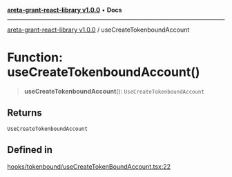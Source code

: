 [**areta-grant-react-library v1.0.0**](../README.md) • **Docs**

***

[areta-grant-react-library v1.0.0](../globals.md) / useCreateTokenboundAccount

# Function: useCreateTokenboundAccount()

> **useCreateTokenboundAccount**(): `UseCreateTokenboundAccount`

## Returns

`UseCreateTokenboundAccount`

## Defined in

[hooks/tokenbound/useCreateTokenBoundAccount.tsx:22](https://github.com/toinfinfty/areta-grant-react-library/blob/83cd84a6cc05b02ea171e77c40326808316432e3/src/hooks/tokenbound/useCreateTokenBoundAccount.tsx#L22)
